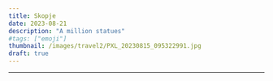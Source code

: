 ```yaml
---
title: Skopje
date: 2023-08-21
description: "A million statues"
#tags: ["emoji"]
thumbnail: /images/travel2/PXL_20230815_095322991.jpg
draft: true
---
```





---